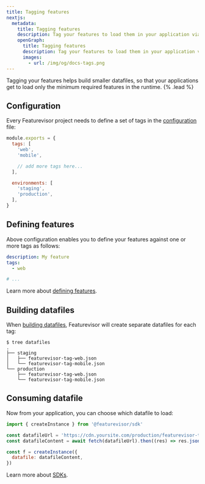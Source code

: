```yaml
---
title: Tagging features
nextjs:
  metadata:
    title: Tagging features
    description: Tag your features to load them in your application via smaller datafiles
    openGraph:
      title: Tagging features
      description: Tag your features to load them in your application via smaller datafiles
      images:
        - url: /img/og/docs-tags.png
---
```


Tagging your features helps build smaller datafiles, so that your applications get to load only the minimum required features in the runtime. {% .lead %}

## Configuration

Every Featurevisor project needs to define a set of tags in the [configuration](/docs/configuration) file:

```js {% path="featurevisor.config.js" highlight="2-7" %}
module.exports = {
  tags: [
    'web',
    'mobile',

    // add more tags here...
  ],

  environments: [
    'staging',
    'production',
  ],
}
```

## Defining features

Above configuration enables you to define your features against one or more tags as follows:

```yml {% path="features/my_feature.yml" highlight="2-3" %}
description: My feature
tags:
  - web

# ...
```

Learn more about [defining features](/docs/features).

## Building datafiles

When [building datafiles](/docs/building-datafiles), Featurevisor will create separate datafiles for each tag:

```
$ tree datafiles
.
├── staging
│   ├── featurevisor-tag-web.json
│   └── featurevisor-tag-mobile.json
└── production
    ├── featurevisor-tag-web.json
    └── featurevisor-tag-mobile.json
```

## Consuming datafile

Now from your application, you can choose which datafile to load:

```js {% path="your-app/index.js" highlight="3" %}
import { createInstance } from '@featurevisor/sdk'

const datafileUrl = 'https://cdn.yoursite.com/production/featurevisor-tag-web.json'
const datafileContent = await fetch(datafileUrl).then((res) => res.json())

const f = createInstance({
  datafile: datafileContent,
})
```

Learn more about [SDKs](/docs/sdks).
